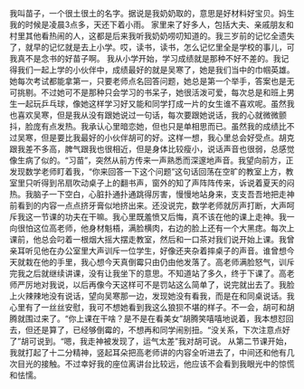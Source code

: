 我叫苗子，一个很土很土的名字。据说是我奶奶取的，意思是好材料好宝贝。妈生我的时候是凌晨3点多，天还下着小雨。 家里来了好多人，包括大夫、亲戚朋友和村里其他看热闹的人，这都是后来我听我奶奶唠叨知道的。我三岁前的记忆全遗失了，就早的记忆就是去上小学。哎，读书，读书，怎么记忆里全是学校的事儿，可我真不是念书的好苗子啊。
我从小学开始，学习成绩就是那种不好不差的。我记得我们一起上学的小伙伴中，成绩最好的就是吴寒了，她是我们当中的巾帼英雄。她每次考试都能拿第一，只要老师点名回答问题，她总是第一个举手，答案也是无可挑剔。不过她可不是那种只会学习的书呆子，她很活泼可爱，每次总是和班上男生一起玩乒乓球，像她这样学习好又能和同学打成一片的女生谁不喜欢呢。虽然我也喜欢吴寒，但是我从没有跟她说过一句话，每次要跟她说话，我的心就微微颤抖，脸庞有点发热。我承认心里暗恋她，但也只是单相思而已。虽然我的成绩比不过吴寒，但是要比我最好的小伙伴胡可的好。这样一想，我心里总会好受点。胡克跟我差不多高，脾气跟我也很相近，但是身体比较瘦小，说话声音也很弱，总感觉像生病了似的。“习苗”，突然从前方传来一声熟悉而深邃地声音。我望向前方，正发现数学老师盯着我，“你来回答一下这个问题”这句话回荡在空旷的教室上方，教室里只听得到吊扇吹动桌子上的翻书声，窗外的知了声阵阵传来，诉说着夏天的闷热。我脑子一下空白，心脏扑通扑通跳得厉害，慢慢地站身来，支支吾吾地把走神前看到的内容一点点挤牙膏似地挤出来。还没说完，数学老师就厉声打断，大声呵斥我这一节课的功夫在干嘛。我心里既羞愤又后悔，真不该在他的课上走神。我一向很怕这位高老师，他身材魁梧，满脸横肉，右边的脸上还有一个大黑痣。每次上课前，他总会叼着一根烟大摇大摆走教室，然后和一口茶对我们说开始上课。我曾亲耳听见他在办公室里大声训斥一位学生，好像还夹杂着摔桌子的声音。谁曾想今天就栽在他的手里，我心想今天真倒霉只由仍由他发落了。高老师满脸怒气，训斥完我之后就继续讲课，没有让我坐下的意思。不知道站了多久，终于下课了。高老师严厉地对我说，以后再像今天这样可不是罚站这么简单了，说完就出去了。我脸上火辣辣地没有说话，望向吴寒那一边，发现她没有看我，而是在和同桌说话。我心里有了一丝丝安慰，我可不想她看到我这么狼狈不堪的样子。不一会，胡可和胡腾就围过来了。“你上课在干啥？是不是在看美女”胡腾笑嘻嘻地说着，我本想怼回去，但还是算了，已经够倒霉的，不想再和同学闹别扭。“没关系，下次注意点好了”胡可说到。“嗯，我走神被发现了，运气太差”我对胡可说。
从第二节课开始，我就打起了十二分精神，竖起耳朵把高老师讲的内容全听进去了，中间还和他有几次目光的接触。不过幸好我的座位离讲台比较远，他应该不会看到我眼光中的惊慌和怯懦。
